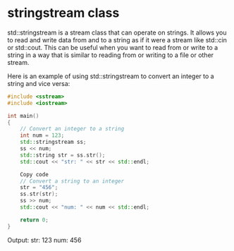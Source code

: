 # stringstream class
std::stringstream is a stream class that can operate on strings. It allows you to read and write data from and to a string as if it were a stream like std::cin or std::cout. This can be useful when you want to read from or write to a string in a way that is similar to reading from or writing to a file or other stream.

Here is an example of using std::stringstream to convert an integer to a string and vice versa:

```c++
#include <sstream>
#include <iostream>

int main()
{
	// Convert an integer to a string
	int num = 123;
	std::stringstream ss;
	ss << num;
	std::string str = ss.str();
	std::cout << "str: " << str << std::endl;

	Copy code
	// Convert a string to an integer
	str = "456";
	ss.str(str);
	ss >> num;
	std::cout << "num: " << num << std::endl;

	return 0;
}
```

Output:
str: 123
num: 456




